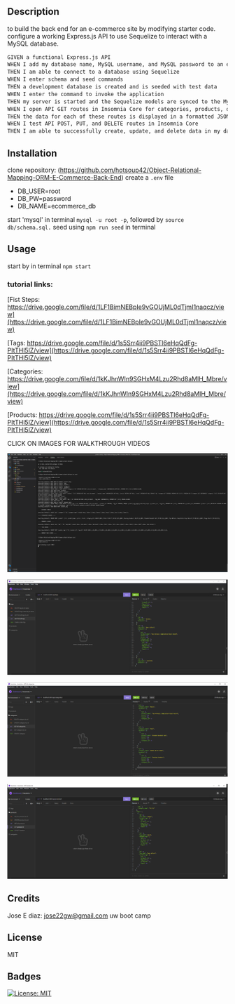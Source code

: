 
# <Object-Relational-Mapping-ORM-E-Commerce-Back-End>
## Description
to build the back end for an e-commerce site by modifying starter code. configure a working Express.js API to use Sequelize to interact with a MySQL database.

```md
GIVEN a functional Express.js API
WHEN I add my database name, MySQL username, and MySQL password to an environment variable file
THEN I am able to connect to a database using Sequelize
WHEN I enter schema and seed commands
THEN a development database is created and is seeded with test data
WHEN I enter the command to invoke the application
THEN my server is started and the Sequelize models are synced to the MySQL database
WHEN I open API GET routes in Insomnia Core for categories, products, or tags
THEN the data for each of these routes is displayed in a formatted JSON
WHEN I test API POST, PUT, and DELETE routes in Insomnia Core
THEN I am able to successfully create, update, and delete data in my database
```

## Installation
clone repository: (https://github.com/hotsoup42/Object-Relational-Mapping-ORM-E-Commerce-Back-End)
create a `.env` file

- DB_USER=root
- DB_PW=password
- DB_NAME=ecommerce_db

start 'mysql' in terminal `mysql -u root -p`, followed by `source db/schema.sql.`
seed using `npm run seed` in terminal

## Usage
start by in terminal `npm start`
### tutorial links:
[Fist Steps: https://drive.google.com/file/d/1LF1BimNEBpIe9vGOUjML0dTjmI1naqcz/view](https://drive.google.com/file/d/1LF1BimNEBpIe9vGOUjML0dTjmI1naqcz/view)

[Tags: https://drive.google.com/file/d/1s5Srr4ii9PBSTl6eHqQdFg-PItTHl5lZ/view](https://drive.google.com/file/d/1s5Srr4ii9PBSTl6eHqQdFg-PItTHl5lZ/view)

[Categories: https://drive.google.com/file/d/1kKJhnWIn9SGHxM4Lzu2Rhd8aMlH_Mbre/view](https://drive.google.com/file/d/1kKJhnWIn9SGHxM4Lzu2Rhd8aMlH_Mbre/view)

[Products: https://drive.google.com/file/d/1s5Srr4ii9PBSTl6eHqQdFg-PItTHl5lZ/view](https://drive.google.com/file/d/1s5Srr4ii9PBSTl6eHqQdFg-PItTHl5lZ/view)

    
CLICK ON IMAGES FOR WALKTHROUGH VIDEOS

[![fist steps](./assets/npm-i-seed-start.PNG)](https://drive.google.com/file/d/1LF1BimNEBpIe9vGOUjML0dTjmI1naqcz/view)

[![tags](./assets/tags.PNG)](https://drive.google.com/file/d/1s5Srr4ii9PBSTl6eHqQdFg-PItTHl5lZ/view)

[![categories](./assets/categories.PNG)](https://drive.google.com/file/d/1kKJhnWIn9SGHxM4Lzu2Rhd8aMlH_Mbre/view)

[![products](./assets/products.PNG)](https://drive.google.com/file/d/1s5Srr4ii9PBSTl6eHqQdFg-PItTHl5lZ/view)


## Credits
Jose E diaz: jose22gw@gmail.com
uw boot camp
## License
MIT
## Badges
[![License: MIT](https://img.shields.io/badge/License-MIT-yellow.svg)](https://opensource.org/licenses/MIT)
